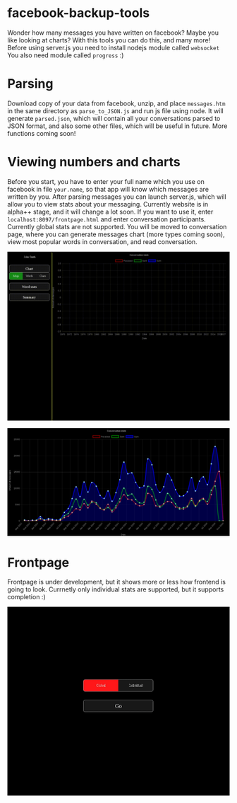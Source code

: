 # facebook-backup-tools
Wonder how many messages you have written on facebook? Maybe you like looking at charts? With this tools you can do this, and many more!
Before using server.js you need to install nodejs module called `websocket`
You also need module called `progress` :)

# Parsing
Download copy of your data from facebook, unzip, and place `messages.htm` in the same directory as `parse_to_JSON.js` and run js file using node. It will generate `parsed.json`, which will contain all your conversations parsed to JSON format, and also some other files, which will be useful in future. More functions coming soon!

# Viewing numbers and charts
Before you start, you have to enter your full name which you use on facebook in file `your.name`, so that app will know which messages are written by you.
After parsing messages you can launch server.js, which will allow you to view stats about your messaging. Currently website is in alpha++ stage, and it will change a lot soon.
If you want to use it, enter `localhost:8097/frontpage.html` and enter conversation participants. Currently global stats are not supported. You will be moved to conversation page, where you can generate messages chart (more types coming soon), view most popular words in conversation, and read conversation.

![Example individual page](demos/individual.gif)

![Example chart screenshot](demos/chart.png)

# Frontpage
Frontpage is under development, but it shows more or less how frontend is going to look. Currnetly only individual stats are supported, but it supports completion :)

![Frontpage demo gif](demos/frontpage.gif)
